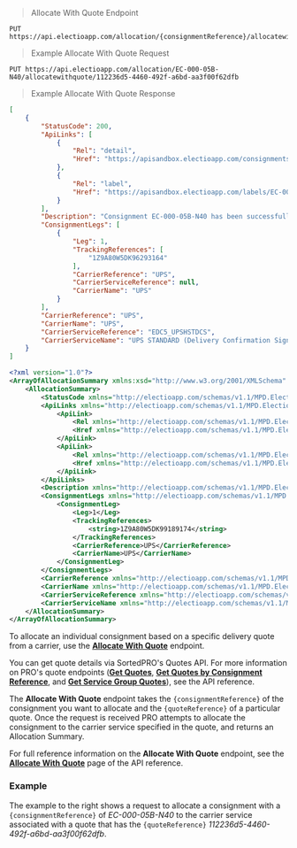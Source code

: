 > Allocate With Quote Endpoint
```
PUT https://api.electioapp.com/allocation/{consignmentReference}/allocatewithquote/{quoteReference}
```
> Example Allocate With Quote Request
```
PUT https://api.electioapp.com/allocation/EC-000-05B-N40/allocatewithquote/112236d5-4460-492f-a6bd-aa3f00f62dfb
```
> Example Allocate With Quote Response
```json
[
    {
        "StatusCode": 200,
        "ApiLinks": [
            {
                "Rel": "detail",
                "Href": "https://apisandbox.electioapp.com/consignments/EC-000-05B-N40"
            },
            {
                "Rel": "label",
                "Href": "https://apisandbox.electioapp.com/labels/EC-000-05B-N40"
            }
        ],
        "Description": "Consignment EC-000-05B-N40 has been successfully allocated with UPS STANDARD (Delivery Confirmation Signature Required) for shipping on 18/06/2019 17:00:00 +00:00",
        "ConsignmentLegs": [
            {
                "Leg": 1,
                "TrackingReferences": [
                    "1Z9A80W5DK96293164"
                ],
                "CarrierReference": "UPS",
                "CarrierServiceReference": null,
                "CarrierName": "UPS"
            }
        ],
        "CarrierReference": "UPS",
        "CarrierName": "UPS",
        "CarrierServiceReference": "EDC5_UPSHSTDCS",
        "CarrierServiceName": "UPS STANDARD (Delivery Confirmation Signature Required)"
    }
]
```

```xml
<?xml version="1.0"?>
<ArrayOfAllocationSummary xmlns:xsd="http://www.w3.org/2001/XMLSchema" xmlns:xsi="http://www.w3.org/2001/XMLSchema-instance">
    <AllocationSummary>
        <StatusCode xmlns="http://electioapp.com/schemas/v1.1/MPD.Electio.SDK.DataTypes.Consignments">200</StatusCode>
        <ApiLinks xmlns="http://electioapp.com/schemas/v1.1/MPD.Electio.SDK.DataTypes.Consignments">
            <ApiLink>
                <Rel xmlns="http://electioapp.com/schemas/v1.1/MPD.Electio.SDK.DataTypes.Common">detail</Rel>
                <Href xmlns="http://electioapp.com/schemas/v1.1/MPD.Electio.SDK.DataTypes.Common">https://apisandbox.electioapp.com/consignments/EC-000-05B-N40</Href>
            </ApiLink>
            <ApiLink>
                <Rel xmlns="http://electioapp.com/schemas/v1.1/MPD.Electio.SDK.DataTypes.Common">label</Rel>
                <Href xmlns="http://electioapp.com/schemas/v1.1/MPD.Electio.SDK.DataTypes.Common">https://apisandbox.electioapp.com/labels/EC-000-05B-N40</Href>
            </ApiLink>
        </ApiLinks>
        <Description xmlns="http://electioapp.com/schemas/v1.1/MPD.Electio.SDK.DataTypes.Consignments">Consignment EC-000-05B-N40 has been successfully allocated with UPS STANDARD (Delivery Confirmation Signature Required) for shipping on 18/06/2019 17:00:00 +00:00</Description>
        <ConsignmentLegs xmlns="http://electioapp.com/schemas/v1.1/MPD.Electio.SDK.DataTypes.Consignments">
            <ConsignmentLeg>
                <Leg>1</Leg>
                <TrackingReferences>
                    <string>1Z9A80W5DK99189174</string>
                </TrackingReferences>
                <CarrierReference>UPS</CarrierReference>
                <CarrierName>UPS</CarrierName>
            </ConsignmentLeg>
        </ConsignmentLegs>
        <CarrierReference xmlns="http://electioapp.com/schemas/v1.1/MPD.Electio.SDK.DataTypes.Consignments">UPS</CarrierReference>
        <CarrierName xmlns="http://electioapp.com/schemas/v1.1/MPD.Electio.SDK.DataTypes.Consignments">UPS</CarrierName>
        <CarrierServiceReference xmlns="http://electioapp.com/schemas/v1.1/MPD.Electio.SDK.DataTypes.Consignments">EDC5_UPSHSTDCS</CarrierServiceReference>
        <CarrierServiceName xmlns="http://electioapp.com/schemas/v1.1/MPD.Electio.SDK.DataTypes.Consignments">UPS STANDARD (Delivery Confirmation Signature Required)</CarrierServiceName>
    </AllocationSummary>
</ArrayOfAllocationSummary>
```

To allocate an individual consignment based on a specific delivery quote from a carrier, use the **[Allocate With Quote](https://docs.electioapp.com/#/api/AllocateWithQuote)** endpoint.

<aside class="note">
  You can get quote details via SortedPRO's Quotes API. For more information on PRO's quote endpoints (<strong><a href="https://docs.electioapp.com/#/api/GetQuotes">Get Quotes</a></strong>, <strong><a href="https://docs.electioapp.com/#/api/GetQuotesbyConsignmentReference">Get Quotes by Consignment Reference</a></strong>, and <strong><a href="https://docs.electioapp.com/#/api/GetServiceGroupQuotes">Get Service Group Quotes</a></strong>), see the API reference.
</aside>

The **Allocate With Quote** endpoint takes the `{consignmentReference}` of the consignment you want to allocate and the `{quoteReference}` of a particular quote. Once the request is received PRO attempts to allocate the consignment to the carrier service specified in the quote, and returns an Allocation Summary.

<aside class="note">
  For full reference information on the <strong>Allocate With Quote</strong> endpoint, see the <strong><a href="https://docs.electioapp.com/#/api/AllocateWithQuote">Allocate With Quote</a></strong> page of the API reference.
</aside>

### Example

The example to the right shows a request to allocate a consignment with a `{consignmentReference}` of _EC-000-05B-N40_ to the carrier service associated with a quote that has the `{quoteReference}` _112236d5-4460-492f-a6bd-aa3f00f62dfb_.